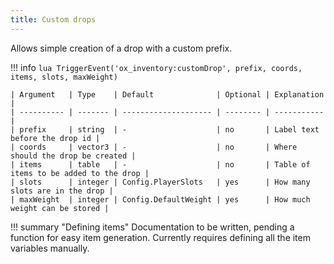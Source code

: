 ```yaml
---
title: Custom drops
---
```

Allows simple creation of a drop with a custom prefix.

!!! info
	```lua
	TriggerEvent('ox_inventory:customDrop', prefix, coords, items, slots, maxWeight)
	```
	
	| Argument   | Type    | Default              | Optional | Explanation |
	| ---------- | ------- | -------------------- | -------- | ----------- |
	| prefix     | string  | -                    | no       | Label text before the drop id |
	| coords     | vector3 | -                    | no       | Where should the drop be created |
	| items      | table   | -                    | no       | Table of items to be added to the drop |
	| slots      | integer | Config.PlayerSlots   | yes      | How many slots are in the drop |
	| maxWeight  | integer | Config.DefaultWeight | yes      | How much weight can be stored |

!!! summary "Defining items"
	Documentation to be written, pending a function for easy item generation. Currently requires defining all the item variables manually.